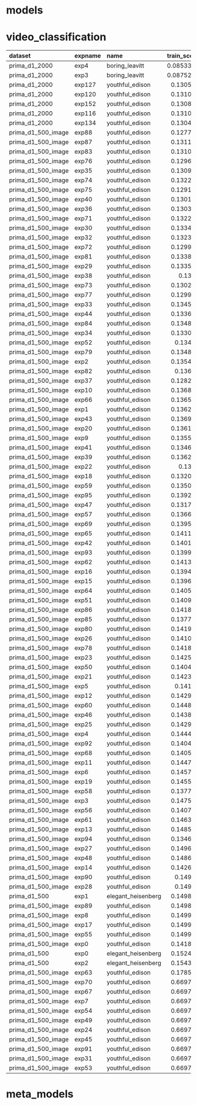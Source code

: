 # models 

# video_classification 

| dataset            | expname   | name               |   train_score |   val_score |   test_score | ref     | report                                                                                                                | description     | created    |
|:-------------------|:----------|:-------------------|--------------:|------------:|-------------:|:--------|:----------------------------------------------------------------------------------------------------------------------|:----------------|:-----------|
| prima_d1_2000      | exp4      | boring_leavitt     |     0.0853336 |   0.0875938 |    0.0653179 | clement | [report](https://github.com/cthorey/prima/blob/master/reports/models/video_classification/boring_leavitt/exp4.md)     | VGG16/1FRAME    | 18/11/2017 |
| prima_d1_2000      | exp3      | boring_leavitt     |     0.0875263 |   0.089663  |    0.0639408 | clement | [report](https://github.com/cthorey/prima/blob/master/reports/models/video_classification/boring_leavitt/exp3.md)     | VGG16/1FRAME    | 18/11/2017 |
| prima_d1_2000      | exp127    | youthful_edison    |     0.130534  |   0.131916  |    0.0538645 | clement | [report](https://github.com/cthorey/prima/blob/master/reports/models/video_classification/youthful_edison/exp127.md)  | meta data model | 18/11/2017 |
| prima_d1_2000      | exp120    | youthful_edison    |     0.131095  |   0.132232  |    0.0539981 | clement | [report](https://github.com/cthorey/prima/blob/master/reports/models/video_classification/youthful_edison/exp120.md)  | meta data model | 18/11/2017 |
| prima_d1_2000      | exp152    | youthful_edison    |     0.130833  |   0.132531  |    0.0498343 | clement | [report](https://github.com/cthorey/prima/blob/master/reports/models/video_classification/youthful_edison/exp152.md)  | meta data model | 18/11/2017 |
| prima_d1_2000      | exp116    | youthful_edison    |     0.131017  |   0.132572  |    0.0459995 | clement | [report](https://github.com/cthorey/prima/blob/master/reports/models/video_classification/youthful_edison/exp116.md)  | meta data model | 18/11/2017 |
| prima_d1_2000      | exp134    | youthful_edison    |     0.130438  |   0.134534  |    0.0528596 | clement | [report](https://github.com/cthorey/prima/blob/master/reports/models/video_classification/youthful_edison/exp134.md)  | meta data model | 18/11/2017 |
| prima_d1_500_image | exp88     | youthful_edison    |     0.127781  |   0.135074  |  nan         | clement | [report](https://github.com/cthorey/prima/blob/master/reports/models/video_classification/youthful_edison/exp88.md)   | meta data model | 13/11/2017 |
| prima_d1_500_image | exp87     | youthful_edison    |     0.131156  |   0.135299  |  nan         | clement | [report](https://github.com/cthorey/prima/blob/master/reports/models/video_classification/youthful_edison/exp87.md)   | meta data model | 13/11/2017 |
| prima_d1_500_image | exp83     | youthful_edison    |     0.131018  |   0.135367  |  nan         | clement | [report](https://github.com/cthorey/prima/blob/master/reports/models/video_classification/youthful_edison/exp83.md)   | meta data model | 13/11/2017 |
| prima_d1_500_image | exp76     | youthful_edison    |     0.129684  |   0.136039  |  nan         | clement | [report](https://github.com/cthorey/prima/blob/master/reports/models/video_classification/youthful_edison/exp76.md)   | meta data model | 13/11/2017 |
| prima_d1_500_image | exp35     | youthful_edison    |     0.130906  |   0.136099  |  nan         | clement | [report](https://github.com/cthorey/prima/blob/master/reports/models/video_classification/youthful_edison/exp35.md)   | meta data model | 13/11/2017 |
| prima_d1_500_image | exp74     | youthful_edison    |     0.132263  |   0.136161  |  nan         | clement | [report](https://github.com/cthorey/prima/blob/master/reports/models/video_classification/youthful_edison/exp74.md)   | meta data model | 13/11/2017 |
| prima_d1_500_image | exp75     | youthful_edison    |     0.129188  |   0.136256  |  nan         | clement | [report](https://github.com/cthorey/prima/blob/master/reports/models/video_classification/youthful_edison/exp75.md)   | meta data model | 13/11/2017 |
| prima_d1_500_image | exp40     | youthful_edison    |     0.130129  |   0.136319  |  nan         | clement | [report](https://github.com/cthorey/prima/blob/master/reports/models/video_classification/youthful_edison/exp40.md)   | meta data model | 13/11/2017 |
| prima_d1_500_image | exp36     | youthful_edison    |     0.130332  |   0.136377  |  nan         | clement | [report](https://github.com/cthorey/prima/blob/master/reports/models/video_classification/youthful_edison/exp36.md)   | meta data model | 13/11/2017 |
| prima_d1_500_image | exp71     | youthful_edison    |     0.132237  |   0.136949  |  nan         | clement | [report](https://github.com/cthorey/prima/blob/master/reports/models/video_classification/youthful_edison/exp71.md)   | meta data model | 13/11/2017 |
| prima_d1_500_image | exp30     | youthful_edison    |     0.133453  |   0.136977  |  nan         | clement | [report](https://github.com/cthorey/prima/blob/master/reports/models/video_classification/youthful_edison/exp30.md)   | meta data model | 13/11/2017 |
| prima_d1_500_image | exp32     | youthful_edison    |     0.132366  |   0.13704   |  nan         | clement | [report](https://github.com/cthorey/prima/blob/master/reports/models/video_classification/youthful_edison/exp32.md)   | meta data model | 13/11/2017 |
| prima_d1_500_image | exp72     | youthful_edison    |     0.129904  |   0.137237  |  nan         | clement | [report](https://github.com/cthorey/prima/blob/master/reports/models/video_classification/youthful_edison/exp72.md)   | meta data model | 13/11/2017 |
| prima_d1_500_image | exp81     | youthful_edison    |     0.133855  |   0.137277  |  nan         | clement | [report](https://github.com/cthorey/prima/blob/master/reports/models/video_classification/youthful_edison/exp81.md)   | meta data model | 13/11/2017 |
| prima_d1_500_image | exp29     | youthful_edison    |     0.133572  |   0.137336  |  nan         | clement | [report](https://github.com/cthorey/prima/blob/master/reports/models/video_classification/youthful_edison/exp29.md)   | meta data model | 13/11/2017 |
| prima_d1_500_image | exp38     | youthful_edison    |     0.1312    |   0.137518  |  nan         | clement | [report](https://github.com/cthorey/prima/blob/master/reports/models/video_classification/youthful_edison/exp38.md)   | meta data model | 13/11/2017 |
| prima_d1_500_image | exp73     | youthful_edison    |     0.130246  |   0.137537  |  nan         | clement | [report](https://github.com/cthorey/prima/blob/master/reports/models/video_classification/youthful_edison/exp73.md)   | meta data model | 13/11/2017 |
| prima_d1_500_image | exp77     | youthful_edison    |     0.129918  |   0.137624  |  nan         | clement | [report](https://github.com/cthorey/prima/blob/master/reports/models/video_classification/youthful_edison/exp77.md)   | meta data model | 13/11/2017 |
| prima_d1_500_image | exp33     | youthful_edison    |     0.134518  |   0.13773   |  nan         | clement | [report](https://github.com/cthorey/prima/blob/master/reports/models/video_classification/youthful_edison/exp33.md)   | meta data model | 13/11/2017 |
| prima_d1_500_image | exp44     | youthful_edison    |     0.133669  |   0.137897  |  nan         | clement | [report](https://github.com/cthorey/prima/blob/master/reports/models/video_classification/youthful_edison/exp44.md)   | meta data model | 13/11/2017 |
| prima_d1_500_image | exp84     | youthful_edison    |     0.134895  |   0.137924  |  nan         | clement | [report](https://github.com/cthorey/prima/blob/master/reports/models/video_classification/youthful_edison/exp84.md)   | meta data model | 13/11/2017 |
| prima_d1_500_image | exp34     | youthful_edison    |     0.133046  |   0.138021  |  nan         | clement | [report](https://github.com/cthorey/prima/blob/master/reports/models/video_classification/youthful_edison/exp34.md)   | meta data model | 13/11/2017 |
| prima_d1_500_image | exp52     | youthful_edison    |     0.13409   |   0.138106  |  nan         | clement | [report](https://github.com/cthorey/prima/blob/master/reports/models/video_classification/youthful_edison/exp52.md)   | meta data model | 13/11/2017 |
| prima_d1_500_image | exp79     | youthful_edison    |     0.134819  |   0.138139  |  nan         | clement | [report](https://github.com/cthorey/prima/blob/master/reports/models/video_classification/youthful_edison/exp79.md)   | meta data model | 13/11/2017 |
| prima_d1_500_image | exp2      | youthful_edison    |     0.135421  |   0.138156  |  nan         | clement | [report](https://github.com/cthorey/prima/blob/master/reports/models/video_classification/youthful_edison/exp2.md)    | meta data model | 13/11/2017 |
| prima_d1_500_image | exp82     | youthful_edison    |     0.13622   |   0.138438  |  nan         | clement | [report](https://github.com/cthorey/prima/blob/master/reports/models/video_classification/youthful_edison/exp82.md)   | meta data model | 13/11/2017 |
| prima_d1_500_image | exp37     | youthful_edison    |     0.128253  |   0.138503  |  nan         | clement | [report](https://github.com/cthorey/prima/blob/master/reports/models/video_classification/youthful_edison/exp37.md)   | meta data model | 13/11/2017 |
| prima_d1_500_image | exp10     | youthful_edison    |     0.136881  |   0.138554  |  nan         | clement | [report](https://github.com/cthorey/prima/blob/master/reports/models/video_classification/youthful_edison/exp10.md)   | meta data model | 13/11/2017 |
| prima_d1_500_image | exp66     | youthful_edison    |     0.136522  |   0.138983  |  nan         | clement | [report](https://github.com/cthorey/prima/blob/master/reports/models/video_classification/youthful_edison/exp66.md)   | meta data model | 13/11/2017 |
| prima_d1_500_image | exp1      | youthful_edison    |     0.136293  |   0.139398  |  nan         | clement | [report](https://github.com/cthorey/prima/blob/master/reports/models/video_classification/youthful_edison/exp1.md)    | meta data model | 13/11/2017 |
| prima_d1_500_image | exp43     | youthful_edison    |     0.136965  |   0.139778  |  nan         | clement | [report](https://github.com/cthorey/prima/blob/master/reports/models/video_classification/youthful_edison/exp43.md)   | meta data model | 13/11/2017 |
| prima_d1_500_image | exp20     | youthful_edison    |     0.136116  |   0.140141  |  nan         | clement | [report](https://github.com/cthorey/prima/blob/master/reports/models/video_classification/youthful_edison/exp20.md)   | meta data model | 13/11/2017 |
| prima_d1_500_image | exp9      | youthful_edison    |     0.135525  |   0.140225  |  nan         | clement | [report](https://github.com/cthorey/prima/blob/master/reports/models/video_classification/youthful_edison/exp9.md)    | meta data model | 13/11/2017 |
| prima_d1_500_image | exp41     | youthful_edison    |     0.134689  |   0.140432  |  nan         | clement | [report](https://github.com/cthorey/prima/blob/master/reports/models/video_classification/youthful_edison/exp41.md)   | meta data model | 13/11/2017 |
| prima_d1_500_image | exp39     | youthful_edison    |     0.136282  |   0.140566  |  nan         | clement | [report](https://github.com/cthorey/prima/blob/master/reports/models/video_classification/youthful_edison/exp39.md)   | meta data model | 13/11/2017 |
| prima_d1_500_image | exp22     | youthful_edison    |     0.1376    |   0.140632  |  nan         | clement | [report](https://github.com/cthorey/prima/blob/master/reports/models/video_classification/youthful_edison/exp22.md)   | meta data model | 13/11/2017 |
| prima_d1_500_image | exp18     | youthful_edison    |     0.132013  |   0.141018  |  nan         | clement | [report](https://github.com/cthorey/prima/blob/master/reports/models/video_classification/youthful_edison/exp18.md)   | meta data model | 13/11/2017 |
| prima_d1_500_image | exp59     | youthful_edison    |     0.135067  |   0.141163  |  nan         | clement | [report](https://github.com/cthorey/prima/blob/master/reports/models/video_classification/youthful_edison/exp59.md)   | meta data model | 13/11/2017 |
| prima_d1_500_image | exp95     | youthful_edison    |     0.139237  |   0.141279  |  nan         | clement | [report](https://github.com/cthorey/prima/blob/master/reports/models/video_classification/youthful_edison/exp95.md)   | meta data model | 13/11/2017 |
| prima_d1_500_image | exp47     | youthful_edison    |     0.131739  |   0.141361  |  nan         | clement | [report](https://github.com/cthorey/prima/blob/master/reports/models/video_classification/youthful_edison/exp47.md)   | meta data model | 13/11/2017 |
| prima_d1_500_image | exp57     | youthful_edison    |     0.136617  |   0.141511  |  nan         | clement | [report](https://github.com/cthorey/prima/blob/master/reports/models/video_classification/youthful_edison/exp57.md)   | meta data model | 13/11/2017 |
| prima_d1_500_image | exp69     | youthful_edison    |     0.139549  |   0.141661  |  nan         | clement | [report](https://github.com/cthorey/prima/blob/master/reports/models/video_classification/youthful_edison/exp69.md)   | meta data model | 13/11/2017 |
| prima_d1_500_image | exp65     | youthful_edison    |     0.141181  |   0.142035  |  nan         | clement | [report](https://github.com/cthorey/prima/blob/master/reports/models/video_classification/youthful_edison/exp65.md)   | meta data model | 13/11/2017 |
| prima_d1_500_image | exp42     | youthful_edison    |     0.140148  |   0.142352  |  nan         | clement | [report](https://github.com/cthorey/prima/blob/master/reports/models/video_classification/youthful_edison/exp42.md)   | meta data model | 13/11/2017 |
| prima_d1_500_image | exp93     | youthful_edison    |     0.139957  |   0.142418  |  nan         | clement | [report](https://github.com/cthorey/prima/blob/master/reports/models/video_classification/youthful_edison/exp93.md)   | meta data model | 13/11/2017 |
| prima_d1_500_image | exp62     | youthful_edison    |     0.141306  |   0.142429  |  nan         | clement | [report](https://github.com/cthorey/prima/blob/master/reports/models/video_classification/youthful_edison/exp62.md)   | meta data model | 13/11/2017 |
| prima_d1_500_image | exp16     | youthful_edison    |     0.139407  |   0.142446  |  nan         | clement | [report](https://github.com/cthorey/prima/blob/master/reports/models/video_classification/youthful_edison/exp16.md)   | meta data model | 13/11/2017 |
| prima_d1_500_image | exp15     | youthful_edison    |     0.139653  |   0.142645  |  nan         | clement | [report](https://github.com/cthorey/prima/blob/master/reports/models/video_classification/youthful_edison/exp15.md)   | meta data model | 13/11/2017 |
| prima_d1_500_image | exp64     | youthful_edison    |     0.140538  |   0.14269   |  nan         | clement | [report](https://github.com/cthorey/prima/blob/master/reports/models/video_classification/youthful_edison/exp64.md)   | meta data model | 13/11/2017 |
| prima_d1_500_image | exp51     | youthful_edison    |     0.140997  |   0.142807  |  nan         | clement | [report](https://github.com/cthorey/prima/blob/master/reports/models/video_classification/youthful_edison/exp51.md)   | meta data model | 13/11/2017 |
| prima_d1_500_image | exp86     | youthful_edison    |     0.141867  |   0.143235  |  nan         | clement | [report](https://github.com/cthorey/prima/blob/master/reports/models/video_classification/youthful_edison/exp86.md)   | meta data model | 13/11/2017 |
| prima_d1_500_image | exp85     | youthful_edison    |     0.137774  |   0.143434  |  nan         | clement | [report](https://github.com/cthorey/prima/blob/master/reports/models/video_classification/youthful_edison/exp85.md)   | meta data model | 13/11/2017 |
| prima_d1_500_image | exp80     | youthful_edison    |     0.141938  |   0.143479  |  nan         | clement | [report](https://github.com/cthorey/prima/blob/master/reports/models/video_classification/youthful_edison/exp80.md)   | meta data model | 13/11/2017 |
| prima_d1_500_image | exp26     | youthful_edison    |     0.141032  |   0.143496  |  nan         | clement | [report](https://github.com/cthorey/prima/blob/master/reports/models/video_classification/youthful_edison/exp26.md)   | meta data model | 13/11/2017 |
| prima_d1_500_image | exp78     | youthful_edison    |     0.141897  |   0.143542  |  nan         | clement | [report](https://github.com/cthorey/prima/blob/master/reports/models/video_classification/youthful_edison/exp78.md)   | meta data model | 13/11/2017 |
| prima_d1_500_image | exp23     | youthful_edison    |     0.142553  |   0.14367   |  nan         | clement | [report](https://github.com/cthorey/prima/blob/master/reports/models/video_classification/youthful_edison/exp23.md)   | meta data model | 13/11/2017 |
| prima_d1_500_image | exp50     | youthful_edison    |     0.140483  |   0.144023  |  nan         | clement | [report](https://github.com/cthorey/prima/blob/master/reports/models/video_classification/youthful_edison/exp50.md)   | meta data model | 13/11/2017 |
| prima_d1_500_image | exp21     | youthful_edison    |     0.142383  |   0.144253  |  nan         | clement | [report](https://github.com/cthorey/prima/blob/master/reports/models/video_classification/youthful_edison/exp21.md)   | meta data model | 13/11/2017 |
| prima_d1_500_image | exp5      | youthful_edison    |     0.14162   |   0.144359  |  nan         | clement | [report](https://github.com/cthorey/prima/blob/master/reports/models/video_classification/youthful_edison/exp5.md)    | meta data model | 13/11/2017 |
| prima_d1_500_image | exp12     | youthful_edison    |     0.142903  |   0.14458   |  nan         | clement | [report](https://github.com/cthorey/prima/blob/master/reports/models/video_classification/youthful_edison/exp12.md)   | meta data model | 13/11/2017 |
| prima_d1_500_image | exp60     | youthful_edison    |     0.144863  |   0.144601  |  nan         | clement | [report](https://github.com/cthorey/prima/blob/master/reports/models/video_classification/youthful_edison/exp60.md)   | meta data model | 13/11/2017 |
| prima_d1_500_image | exp46     | youthful_edison    |     0.143875  |   0.144669  |  nan         | clement | [report](https://github.com/cthorey/prima/blob/master/reports/models/video_classification/youthful_edison/exp46.md)   | meta data model | 13/11/2017 |
| prima_d1_500_image | exp25     | youthful_edison    |     0.142956  |   0.144745  |  nan         | clement | [report](https://github.com/cthorey/prima/blob/master/reports/models/video_classification/youthful_edison/exp25.md)   | meta data model | 13/11/2017 |
| prima_d1_500_image | exp4      | youthful_edison    |     0.144452  |   0.145097  |  nan         | clement | [report](https://github.com/cthorey/prima/blob/master/reports/models/video_classification/youthful_edison/exp4.md)    | meta data model | 13/11/2017 |
| prima_d1_500_image | exp92     | youthful_edison    |     0.140438  |   0.146169  |  nan         | clement | [report](https://github.com/cthorey/prima/blob/master/reports/models/video_classification/youthful_edison/exp92.md)   | meta data model | 13/11/2017 |
| prima_d1_500_image | exp68     | youthful_edison    |     0.140546  |   0.146727  |  nan         | clement | [report](https://github.com/cthorey/prima/blob/master/reports/models/video_classification/youthful_edison/exp68.md)   | meta data model | 13/11/2017 |
| prima_d1_500_image | exp11     | youthful_edison    |     0.144772  |   0.146839  |  nan         | clement | [report](https://github.com/cthorey/prima/blob/master/reports/models/video_classification/youthful_edison/exp11.md)   | meta data model | 13/11/2017 |
| prima_d1_500_image | exp6      | youthful_edison    |     0.145708  |   0.147022  |  nan         | clement | [report](https://github.com/cthorey/prima/blob/master/reports/models/video_classification/youthful_edison/exp6.md)    | meta data model | 13/11/2017 |
| prima_d1_500_image | exp19     | youthful_edison    |     0.145555  |   0.147171  |  nan         | clement | [report](https://github.com/cthorey/prima/blob/master/reports/models/video_classification/youthful_edison/exp19.md)   | meta data model | 13/11/2017 |
| prima_d1_500_image | exp58     | youthful_edison    |     0.137732  |   0.147196  |  nan         | clement | [report](https://github.com/cthorey/prima/blob/master/reports/models/video_classification/youthful_edison/exp58.md)   | meta data model | 13/11/2017 |
| prima_d1_500_image | exp3      | youthful_edison    |     0.147561  |   0.147905  |  nan         | clement | [report](https://github.com/cthorey/prima/blob/master/reports/models/video_classification/youthful_edison/exp3.md)    | meta data model | 13/11/2017 |
| prima_d1_500_image | exp56     | youthful_edison    |     0.140776  |   0.147987  |  nan         | clement | [report](https://github.com/cthorey/prima/blob/master/reports/models/video_classification/youthful_edison/exp56.md)   | meta data model | 13/11/2017 |
| prima_d1_500_image | exp61     | youthful_edison    |     0.146315  |   0.148404  |  nan         | clement | [report](https://github.com/cthorey/prima/blob/master/reports/models/video_classification/youthful_edison/exp61.md)   | meta data model | 13/11/2017 |
| prima_d1_500_image | exp13     | youthful_edison    |     0.148516  |   0.148579  |  nan         | clement | [report](https://github.com/cthorey/prima/blob/master/reports/models/video_classification/youthful_edison/exp13.md)   | meta data model | 13/11/2017 |
| prima_d1_500_image | exp94     | youthful_edison    |     0.134621  |   0.149124  |  nan         | clement | [report](https://github.com/cthorey/prima/blob/master/reports/models/video_classification/youthful_edison/exp94.md)   | meta data model | 13/11/2017 |
| prima_d1_500_image | exp27     | youthful_edison    |     0.149601  |   0.149183  |  nan         | clement | [report](https://github.com/cthorey/prima/blob/master/reports/models/video_classification/youthful_edison/exp27.md)   | meta data model | 13/11/2017 |
| prima_d1_500_image | exp48     | youthful_edison    |     0.148606  |   0.149194  |  nan         | clement | [report](https://github.com/cthorey/prima/blob/master/reports/models/video_classification/youthful_edison/exp48.md)   | meta data model | 13/11/2017 |
| prima_d1_500_image | exp14     | youthful_edison    |     0.142627  |   0.14926   |  nan         | clement | [report](https://github.com/cthorey/prima/blob/master/reports/models/video_classification/youthful_edison/exp14.md)   | meta data model | 13/11/2017 |
| prima_d1_500_image | exp90     | youthful_edison    |     0.14979   |   0.149402  |  nan         | clement | [report](https://github.com/cthorey/prima/blob/master/reports/models/video_classification/youthful_edison/exp90.md)   | meta data model | 13/11/2017 |
| prima_d1_500_image | exp28     | youthful_edison    |     0.14988   |   0.149761  |  nan         | clement | [report](https://github.com/cthorey/prima/blob/master/reports/models/video_classification/youthful_edison/exp28.md)   | meta data model | 13/11/2017 |
| prima_d1_500       | exp1      | elegant_heisenberg |     0.149899  |   0.149774  |  nan         | clement | [report](https://github.com/cthorey/prima/blob/master/reports/models/video_classification/elegant_heisenberg/exp1.md) | benchmark       | 11/11/2017 |
| prima_d1_500_image | exp89     | youthful_edison    |     0.149842  |   0.149794  |  nan         | clement | [report](https://github.com/cthorey/prima/blob/master/reports/models/video_classification/youthful_edison/exp89.md)   | meta data model | 13/11/2017 |
| prima_d1_500_image | exp8      | youthful_edison    |     0.149936  |   0.149837  |  nan         | clement | [report](https://github.com/cthorey/prima/blob/master/reports/models/video_classification/youthful_edison/exp8.md)    | meta data model | 13/11/2017 |
| prima_d1_500_image | exp17     | youthful_edison    |     0.149967  |   0.149879  |  nan         | clement | [report](https://github.com/cthorey/prima/blob/master/reports/models/video_classification/youthful_edison/exp17.md)   | meta data model | 13/11/2017 |
| prima_d1_500_image | exp55     | youthful_edison    |     0.149947  |   0.149973  |  nan         | clement | [report](https://github.com/cthorey/prima/blob/master/reports/models/video_classification/youthful_edison/exp55.md)   | meta data model | 13/11/2017 |
| prima_d1_500_image | exp0      | youthful_edison    |     0.141859  |   0.150021  |  nan         | clement | [report](https://github.com/cthorey/prima/blob/master/reports/models/video_classification/youthful_edison/exp0.md)    | meta data model | 13/11/2017 |
| prima_d1_500       | exp0      | elegant_heisenberg |     0.152482  |   0.152635  |  nan         | clement | [report](https://github.com/cthorey/prima/blob/master/reports/models/video_classification/elegant_heisenberg/exp0.md) | benchmark       | 11/11/2017 |
| prima_d1_500       | exp2      | elegant_heisenberg |     0.154301  |   0.153964  |  nan         | clement | [report](https://github.com/cthorey/prima/blob/master/reports/models/video_classification/elegant_heisenberg/exp2.md) | benchmark       | 11/11/2017 |
| prima_d1_500_image | exp63     | youthful_edison    |     0.178584  |   0.221645  |  nan         | clement | [report](https://github.com/cthorey/prima/blob/master/reports/models/video_classification/youthful_edison/exp63.md)   | meta data model | 13/11/2017 |
| prima_d1_500_image | exp70     | youthful_edison    |     0.669713  |   0.672387  |  nan         | clement | [report](https://github.com/cthorey/prima/blob/master/reports/models/video_classification/youthful_edison/exp70.md)   | meta data model | 13/11/2017 |
| prima_d1_500_image | exp67     | youthful_edison    |     0.669713  |   0.672387  |  nan         | clement | [report](https://github.com/cthorey/prima/blob/master/reports/models/video_classification/youthful_edison/exp67.md)   | meta data model | 13/11/2017 |
| prima_d1_500_image | exp7      | youthful_edison    |     0.669713  |   0.672387  |  nan         | clement | [report](https://github.com/cthorey/prima/blob/master/reports/models/video_classification/youthful_edison/exp7.md)    | meta data model | 13/11/2017 |
| prima_d1_500_image | exp54     | youthful_edison    |     0.669713  |   0.672387  |  nan         | clement | [report](https://github.com/cthorey/prima/blob/master/reports/models/video_classification/youthful_edison/exp54.md)   | meta data model | 13/11/2017 |
| prima_d1_500_image | exp49     | youthful_edison    |     0.669713  |   0.672387  |  nan         | clement | [report](https://github.com/cthorey/prima/blob/master/reports/models/video_classification/youthful_edison/exp49.md)   | meta data model | 13/11/2017 |
| prima_d1_500_image | exp24     | youthful_edison    |     0.669713  |   0.672387  |  nan         | clement | [report](https://github.com/cthorey/prima/blob/master/reports/models/video_classification/youthful_edison/exp24.md)   | meta data model | 13/11/2017 |
| prima_d1_500_image | exp45     | youthful_edison    |     0.669713  |   0.672387  |  nan         | clement | [report](https://github.com/cthorey/prima/blob/master/reports/models/video_classification/youthful_edison/exp45.md)   | meta data model | 13/11/2017 |
| prima_d1_500_image | exp91     | youthful_edison    |     0.669713  |   0.672387  |  nan         | clement | [report](https://github.com/cthorey/prima/blob/master/reports/models/video_classification/youthful_edison/exp91.md)   | meta data model | 13/11/2017 |
| prima_d1_500_image | exp31     | youthful_edison    |     0.669713  |   0.672387  |  nan         | clement | [report](https://github.com/cthorey/prima/blob/master/reports/models/video_classification/youthful_edison/exp31.md)   | meta data model | 13/11/2017 |
| prima_d1_500_image | exp53     | youthful_edison    |     0.669713  |   0.672387  |  nan         | clement | [report](https://github.com/cthorey/prima/blob/master/reports/models/video_classification/youthful_edison/exp53.md)   | meta data model | 13/11/2017 |

# meta_models 

